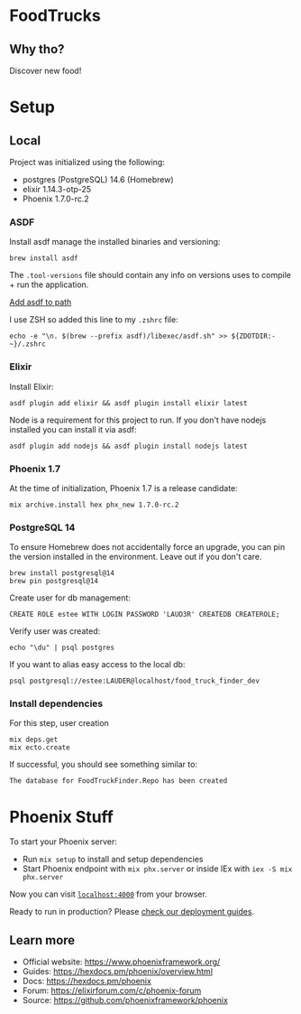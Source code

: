 # FoodTrucks

## Why tho?

Discover new food!

# Setup

## Local

Project was initialized using the following:

* postgres (PostgreSQL) 14.6 (Homebrew)
* elixir 1.14.3-otp-25
* Phoenix 1.7.0-rc.2

### ASDF

Install asdf manage the installed binaries and versioning:

```
brew install asdf
```

The `.tool-versions` file should contain any info on versions uses to compile + run the application.

[Add asdf to path](https://asdf-vm.com/guide/getting-started.html#_3-install-asdf)

I use ZSH so added this line to my `.zshrc` file:

```
echo -e "\n. $(brew --prefix asdf)/libexec/asdf.sh" >> ${ZDOTDIR:-~}/.zshrc
```

### Elixir

Install Elixir:

```
asdf plugin add elixir && asdf plugin install elixir latest
```

Node is a requirement for this project to run. If you don't have nodejs installed you can install it via asdf:

```
asdf plugin add nodejs && asdf plugin install nodejs latest
```

### Phoenix 1.7

At the time of initialization, Phoenix 1.7 is a release candidate:

```
mix archive.install hex phx_new 1.7.0-rc.2
```

### PostgreSQL 14

To ensure Homebrew does not accidentally force an upgrade, you can pin the version installed in the environment.
Leave out if you don't care.

```
brew install postgresql@14
brew pin postgresql@14
```

Create user for db management:

```
CREATE ROLE estee WITH LOGIN PASSWORD 'LAUD3R' CREATEDB CREATEROLE;
```

Verify user was created:

```
echo "\du" | psql postgres
```

If you want to alias easy access to the local db:

```
psql postgresql://estee:LAUDER@localhost/food_truck_finder_dev
```

### Install dependencies

For this step, user creation

```
mix deps.get
mix ecto.create
```

If successful, you should see something similar to:

```
The database for FoodTruckFinder.Repo has been created
```

# Phoenix Stuff

To start your Phoenix server:

  * Run `mix setup` to install and setup dependencies
  * Start Phoenix endpoint with `mix phx.server` or inside IEx with `iex -S mix phx.server`

Now you can visit [`localhost:4000`](http://localhost:4000) from your browser.

Ready to run in production? Please [check our deployment guides](https://hexdocs.pm/phoenix/deployment.html).

## Learn more

  * Official website: https://www.phoenixframework.org/
  * Guides: https://hexdocs.pm/phoenix/overview.html
  * Docs: https://hexdocs.pm/phoenix
  * Forum: https://elixirforum.com/c/phoenix-forum
  * Source: https://github.com/phoenixframework/phoenix
